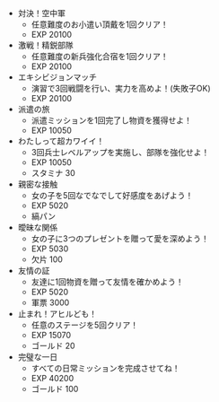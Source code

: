 * 対決！空中軍
    * 任意難度のお小遣い頂戴を1回クリア！
    * EXP 20100
* 激戦！精鋭部隊
    * 任意難度の新兵強化合宿を1回クリア！
    * EXP 20100
* エキシビジョンマッチ
    * 演習で3回戦闘を行い、実力を高めよ！(失敗子OK)
    * EXP 20100
* 派遣の旅
    * 派遣ミッションを1回完了し物資を獲得せよ！
    * EXP 10050
* わたしって超カワイイ！
    * 3回兵士レベルアップを実施し、部隊を強化せよ！
    * EXP 10050
    * スタミナ 30
* 親密な接触
    * 女の子を5回なでなでして好感度をあげよう！
    * EXP 5020
    * 縞パン
* 曖昧な関係
    * 女の子に3つのプレゼントを贈って愛を深めよう！
    * EXP 5030
    * 欠片 100
* 友情の証
    * 友達に1回物資を贈って友情を確かめよう！
    * EXP 5020
    * 軍票 3000
* 止まれ！アヒルども！
    * 任意のステージを5回クリア！
    * EXP 15070
    * ゴールド 20
* 完璧な一日
    * すべての日常ミッションを完成させてね！
    * EXP 40200
    * ゴールド 100
